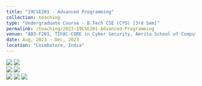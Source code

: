 ```yaml
---
title: "19CSE201 - Advanced Programming"
collection: teaching
type: "Undergraduate Course - B.Tech CSE (CYS) [3rd Sem]"
permalink: /teaching/2023-19CSE201-Advanced-Programming
venue: "AB3-F201, TIFAC-CORE in Cyber Security, Amrita School of Computing, Amrita Vishwa Vidyapeetham"
date: Aug, 2023 - Dec, 2023
location: "Coimbatore, India"
---
```


![](https://img.shields.io/badge/Regular_Students-72-blue) ![](https://img.shields.io/badge/ReReg_Students-10-blue) <br/>
![](https://img.shields.io/badge/Pass_Percent-94.44-darkgreen) ![](https://img.shields.io/badge/Average_Marks-57.75-blue) <br/> 
![](https://img.shields.io/badge/Course_Outcome_Attainment-TBD-blue) ![](https://img.shields.io/badge/TLP_Feedback-93.45-blue) ![](https://img.shields.io/badge/Course_Feedback-88.00-blue)

